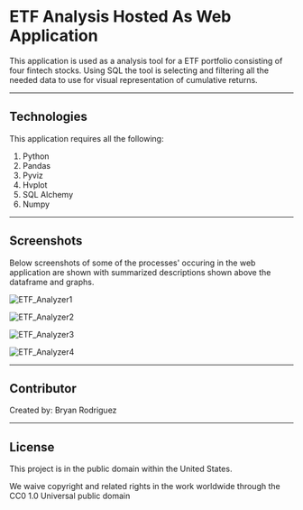 # ETF Analysis Hosted As Web Application

This application is used as a analysis tool for a ETF portfolio consisting of four fintech stocks. Using SQL the tool is selecting and filtering all the needed data to use for visual representation of cumulative returns. 

---

## Technologies

This application requires all the following:

1. Python 
2. Pandas
3. Pyviz
4. Hvplot
5. SQL Alchemy
6. Numpy

---

## Screenshots 

Below screenshots of some of the processes' occuring in the web application are shown with summarized descriptions shown above the dataframe and graphs.

![ETF_Analyzer1](https://user-images.githubusercontent.com/92451674/214754355-76ae029f-0d45-409e-a81d-ec5133321942.jpg)

![ETF_Analyzer2](https://user-images.githubusercontent.com/92451674/214754364-45aabf17-80e8-46f1-852c-98beb55e3abd.jpg)

![ETF_Analyzer3](https://user-images.githubusercontent.com/92451674/214754380-add26513-18d1-480f-a48f-3f574b8fb747.jpg)

![ETF_Analyzer4](https://user-images.githubusercontent.com/92451674/214754397-ad66686c-8315-4c4e-8255-64d1e45f1fba.jpg)


---

## Contributor

Created by: Bryan Rodriguez

---

## License

This project is in the public domain within the United States.

We waive copyright and related rights in the work worldwide through the CC0 1.0 Universal public domain 
